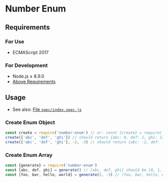 # Number Enum

## Requirements

### For Use

* ECMAScript 2017

### For Development

* Node.js ≥ 8.9.0
* [Above Requirements](#for-use)

## Usage

* See also: [File `spec/index.spec.js`](https://goo.gl/3k6Hsh)

### Create Enum Object

```javascript
const create = require('number-enum') // or: const {create} = require('number-enum')
create(['abc', 'def', 'ghi']) // should return {abc: 0, def: 1, ghi: 2}
create(['abc', 'def', 'ghi'], -2, -3) // should return {abc: -2, def: -5, ghi: -7}
```

### Create Enum Array

```javascript
const {generate} = require('number-enum')
const [abc, def, ghi] = generate() // [abc, def, ghi] should be [0, 1, 2]
const [foo, bar, hello, world] = generate(2, -3) // [foo, bar, hello, world] should be [2, -1, -4, -7]
```
